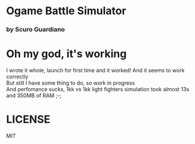 # Ogame Battle Simulator
### by Scuro Guardiano
# Oh my god, it's working
I wrote it whole, launch for first time and it worked! And it seems to work correctly  
But still I have some thing to do, so work in progress  
And perfomance sucks, 1kk vs 1kk light fighters simulation took almost 13s and 350MB of RAM ;-;  
# LICENSE
MIT